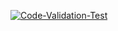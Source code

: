[![Code-Validation-Test](https://github.com/BryanVoo/BIEV/actions/workflows/main.yml/badge.svg)](https://github.com/BryanVoo/BIEV/actions/workflows/main.yml)
